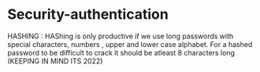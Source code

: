 # Security-authentication
HASHING :
HAShing is only productive if we use long passwords with special characters, numbers , upper and lower case alphabet. For a hashed password to be difficult to 
crack it should be atleast 8 characters long (KEEPING IN MIND ITS 2022)
